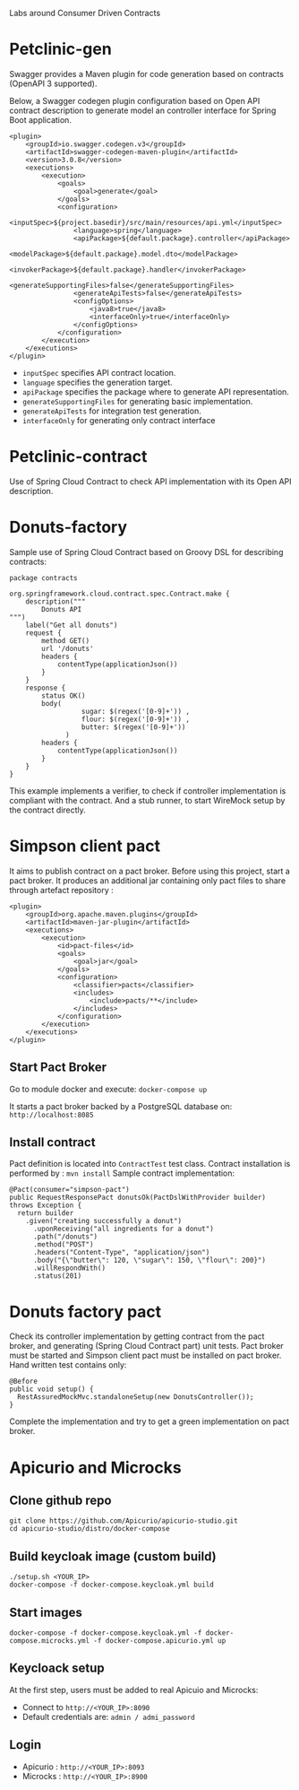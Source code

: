 Labs around Consumer Driven Contracts 


# Petclinic-gen

Swagger provides a Maven plugin for code generation based on contracts (OpenAPI 3 supported).

Below, a Swagger codegen plugin configuration based on Open API contract description to generate model an controller interface for Spring Boot application.
```
<plugin>
    <groupId>io.swagger.codegen.v3</groupId>
    <artifactId>swagger-codegen-maven-plugin</artifactId>
    <version>3.0.8</version>
    <executions>
        <execution>
            <goals>
                <goal>generate</goal>
            </goals>
            <configuration>
                <inputSpec>${project.basedir}/src/main/resources/api.yml</inputSpec>
                <language>spring</language>
                <apiPackage>${default.package}.controller</apiPackage>
                <modelPackage>${default.package}.model.dto</modelPackage>
                <invokerPackage>${default.package}.handler</invokerPackage>
                <generateSupportingFiles>false</generateSupportingFiles>
                <generateApiTests>false</generateApiTests>
                <configOptions>
                    <java8>true</java8>
                    <interfaceOnly>true</interfaceOnly>
                </configOptions>
            </configuration>
        </execution>
    </executions>
</plugin>
```
* ``inputSpec`` specifies API contract location.
* ``language`` specifies the generation target.
* ``apiPackage`` specifies the package where to generate API representation.
* ``generateSupportingFiles`` for generating  basic implementation.
* ``generateApiTests`` for integration test generation.
* ``interfaceOnly`` for generating only contract interface

# Petclinic-contract

Use of Spring Cloud Contract to check API implementation with its Open API description.

# Donuts-factory

Sample use of Spring Cloud Contract based on Groovy DSL for describing contracts:
```
package contracts

org.springframework.cloud.contract.spec.Contract.make {
    description("""
        Donuts API
""")
    label("Get all donuts")
    request {
        method GET()
        url '/donuts'
        headers {
            contentType(applicationJson())
        }
    }
    response {
        status OK()
        body(
                  sugar: $(regex('[0-9]+')) ,
                  flour: $(regex('[0-9]+')) ,
                  butter: $(regex('[0-9]+'))
              )
        headers {
            contentType(applicationJson())
        }
    }
}

```

This example implements a verifier, to check if controller implementation is compliant with the contract.
And a stub runner, to start WireMock setup by the contract directly. 

# Simpson client pact

It aims to publish contract on a pact broker.
Before using this project, start a pact broker.
It produces an additional jar containing only pact files to share through artefact repository :
```
<plugin>
    <groupId>org.apache.maven.plugins</groupId>
    <artifactId>maven-jar-plugin</artifactId>
    <executions>
        <execution>
            <id>pact-files</id>
            <goals>
                <goal>jar</goal>
            </goals>
            <configuration>
                <classifier>pacts</classifier>
                <includes>
                    <include>pacts/**</include>
                </includes>
            </configuration>
        </execution>
    </executions>
</plugin>
```

## Start Pact Broker

Go to module docker and execute:
```docker-compose up```

It starts a pact broker backed by a PostgreSQL database on: ``http://localhost:8085``

## Install contract

Pact definition is located into ```ContractTest``` test class.
Contract installation is performed by : ``mvn install``
Sample contract implementation:
```
@Pact(consumer="simpson-pact")
public RequestResponsePact donutsOk(PactDslWithProvider builder) throws Exception {
  return builder
    .given("creating successfully a donut")
      .uponReceiving("all ingredients for a donut")
      .path("/donuts")
      .method("POST")
      .headers("Content-Type", "application/json")
      .body("{\"butter\": 120, \"sugar\": 150, \"flour\": 200}")
      .willRespondWith()
      .status(201)
```

# Donuts factory pact

Check its controller implementation by getting contract from the pact broker, and generating (Spring Cloud Contract part) unit tests.
Pact broker must be started and Simpson client pact must be installed on pact broker.
Hand written test contains only:
```
@Before
public void setup() {
  RestAssuredMockMvc.standaloneSetup(new DonutsController());
}
```
Complete the implementation and try to get a green implementation on pact broker.

# Apicurio and Microcks

## Clone github repo

```
git clone https://github.com/Apicurio/apicurio-studio.git
cd apicurio-studio/distro/docker-compose
```

## Build keycloak image (custom build)

```
./setup.sh <YOUR_IP>
docker-compose -f docker-compose.keycloak.yml build
```

## Start images

```
docker-compose -f docker-compose.keycloak.yml -f docker-compose.microcks.yml -f docker-compose.apicurio.yml up
```

## Keycloack setup

At the first step, users must be added to real Apicuio and Microcks:
* Connect to `http://<YOUR_IP>:8090`
* Default credentials are: `admin / admi_password`

## Login

* Apicurio : ``http://<YOUR_IP>:8093``
* Microcks : ``http://<YOUR_IP>:8900``
